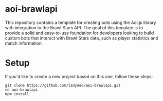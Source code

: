 # aoi-brawlapi
This repository contains a template for creating bots using the Aoi.js library with integration to the Brawl Stars API. The goal of this template is to provide a solid and easy-to-use foundation for developers looking to build custom bots that interact with Brawl Stars data, such as player statistics and match information.

# Setup
If you'd like to create a new project based on this one, follow these steps:
```
git clone https://github.com/ladyneo/aoi-brawlapi.git
cd aoi-brawlapi
npm install

